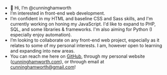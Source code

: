 - 👋 Hi, I’m @cunninghamworth
- I’m interested in front-end web development.
- I’m confident in my HTML and baseline CSS and Sass skills, and I'm currently working on honing my JavaScript. I'd like to expand to PHP, SQL, and some libraries & frameworks. I'm also aiming for Python (I especially enjoy automation). 
- I’m looking to collaborate on any front-end web project, especially as it relates to some of my personal interests. I am, however open to learning and expanding into new areas.
- You can reach me here on <a href="https://github.com/cunninghamworth">GitHub</a>, through my personal website (<a href="https://www.cunninghamworth.com">cunninghamworth.com</a>), or through email at <a href="mailto:cunninghamworth@gmail.com">cunninghamworth@gmail.com</a>!

<!---
cunninghamworth/cunninghamworth is a ✨ special ✨ repository because its `README.md` (this file) appears on your GitHub profile.
You can click the Preview link to take a look at your changes.
--->
